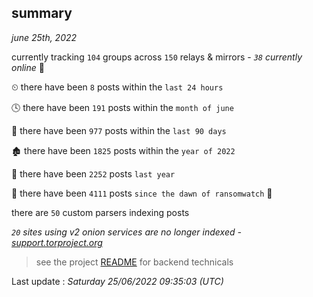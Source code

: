 
## summary
_june 25th, 2022_

currently tracking `104` groups across `150` relays & mirrors - _`38` currently online_ 📡

⏲ there have been `8` posts within the `last 24 hours`

🕓 there have been `191` posts within the `month of june`

📅 there have been `977` posts within the `last 90 days`

🏚 there have been `1825` posts within the `year of 2022`

🚀 there have been `2252` posts `last year`

🦕 there have been `4111` posts `since the dawn of ransomwatch` 🐣

there are `50` custom parsers indexing posts

_`20` sites using v2 onion services are no longer indexed - [support.torproject.org](https://support.torproject.org/onionservices/v2-deprecation/)_

> see the project [README](https://github.com/jmousqueton/ransomwatch#readme) for backend technicals



Last update : _Saturday 25/06/2022 09:35:03 (UTC)_

